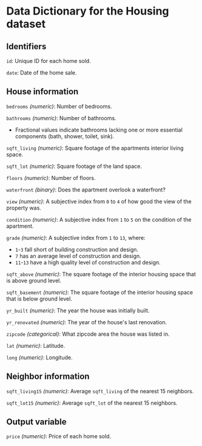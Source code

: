 # Data Dictionary for the Housing dataset

## Identifiers
`id`: Unique ID for each home sold.

`date`: Date of the home sale.

## House information

`bedrooms` *(numeric)*: Number of bedrooms.

`bathrooms` *(numeric)*: Number of bathrooms.
- Fractional values indicate bathrooms lacking one or more essential components (bath, shower, toilet, sink).

`sqft_living` *(numeric)*: Square footage of the apartments interior living space.

`sqft_lot` *(numeric)*: Square footage of the land space.

`floors` *(numeric)*: Number of floors.

`waterfront` *(binary)*: Does the apartment overlook a waterfront?

`view` *(numeric)*: A subjective index from `0` to `4` of how good the view of the property was.

`condition` *(numeric)*: A subjective index from `1` to `5` on the condition of the apartment.

`grade` *(numeric)*: A subjective index from `1` to `13`, where:
- `1`-`3` fall short of building construction and design.
- `7` has an average level of construction and design.
- `11`-`13` have a high quality level of construction and design.  

`sqft_above` *(numeric)*: The square footage of the interior housing space that is above ground level.

`sqft_basement` *(numeric)*: The square footage of the interior housing space that is below ground level.

`yr_built` *(numeric)*: The year the house was initially built.

`yr_renovated` *(numeric)*: The year of the house's last renovation.

`zipcode` *(categorical)*: What zipcode area the house was listed in.

`lat` *(numeric)*: Latitude.

`long` *(numeric)*: Longitude.

## Neighbor information
`sqft_living15` *(numeric)*: Average `sqft_living` of the nearest 15 neighbors.

`sqft_lot15` *(numeric)*: Average `sqft_lot` of the nearest 15 neighbors.

## Output variable

`price` *(numeric)*: Price of each home sold.